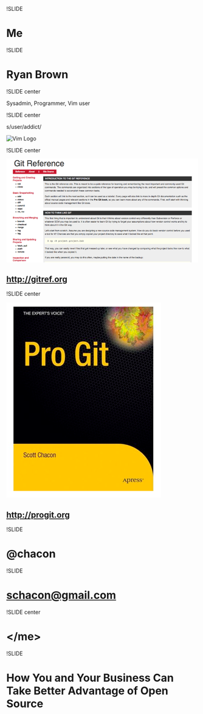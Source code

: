!SLIDE

# Me #

!SLIDE

# Ryan Brown #

!SLIDE center

Sysadmin, Programmer, Vim user

!SLIDE center

s/user/addict/

![Vim Logo](logo.gif)

!SLIDE center

![gitref](gitref.png)

## http://gitref.org ##

!SLIDE center

![Pro Git](progit.png)

## http://progit.org ##

!SLIDE

# @chacon #

!SLIDE 

# schacon@gmail.com #

!SLIDE center

# &lt;/me&gt; #


!SLIDE

# How You and Your Business Can Take Better Advantage of Open Source #


